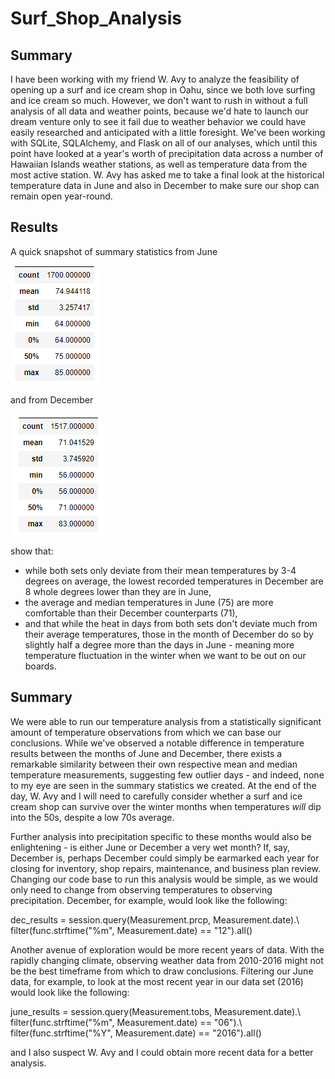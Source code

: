 # Surf_Shop_Analysis



## Summary

I have been working with my friend W. Avy to analyze the feasibility of opening up a surf and ice cream shop in Oahu, since we both love surfing and ice cream so much. However, we don't want to rush in without a full analysis of all data and weather points, because we'd hate to launch our dream venture only to see it fail due to weather behavior we could have easily researched and anticipated with a little foresight. We've been working with SQLite, SQLAlchemy, and Flask on all of our analyses, which until this point have looked at a year's worth of precipitation data across a number of Hawaiian Islands weather stations, as well as temperature data from the most active station. W. Avy has asked me to take a final look at the historical temperature data in June and also in December to make sure our shop can remain open year-round. 


## Results

A quick snapshot of summary statistics from June

![](/Resources/june_results.PNG)

and from December

![](/Resources/december_results.PNG)

show that: 
- while both sets only deviate from their mean temperatures by 3-4 degrees on average, the lowest recorded temperatures in December are 8 whole degrees lower than they are in June,
- the average and median temperatures in June (75) are more comfortable than their December counterparts (71),
- and that while the heat in days from both sets don't deviate much from their average temperatures, those in the month of December do so by slightly half a degree more than the days in June - meaning more temperature fluctuation in the winter when we want to be out on our boards. 

## Summary

We were able to run our temperature analysis from a statistically significant amount of temperature observations from which we can base our conclusions. While we've observed a notable difference in temperature results between the months of June and December, there exists a remarkable similarity between their own respective mean and median temperature measurements, suggesting few outlier days - and indeed, none to my eye are seen in the summary statistics we created. At the end of the day, W. Avy and I will need to carefully consider whether a surf and ice cream shop can survive over the winter months when temperatures *will* dip into the 50s, despite a low 70s average.

Further analysis into precipitation specific to these months would also be enlightening - is either June or December a very wet month? If, say, December is, perhaps December could simply be earmarked each year for closing for inventory, shop repairs, maintenance, and business plan review. Changing our code base to run this analysis would be simple, as we would only need to change from observing temperatures to observing precipitation. December, for example, would look like the following:

dec_results = session.query(Measurement.prcp, Measurement.date).\\
filter(func.strftime("%m", Measurement.date) == "12").all()

Another avenue of exploration would be more recent years of data. With the rapidly changing climate, observing weather data from 2010-2016 might not be the best timeframe from which to draw conclusions. Filtering our June data, for example, to look at the most recent year in our data set (2016) would look like the following: 

june_results = session.query(Measurement.tobs, Measurement.date).\\
filter(func.strftime("%m", Measurement.date) == "06").\\
filter(func.strftime("%Y", Measurement.date) == "2016").all()

and I also suspect W. Avy and I could obtain more recent data for a better analysis. 
